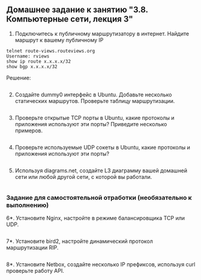 ## Домашнее задание к занятию "3.8. Компьютерные сети, лекция 3"

1. Подключитесь к публичному маршрутизатору в интернет. Найдите маршрут к вашему публичному IP
```
telnet route-views.routeviews.org
Username: rviews
show ip route x.x.x.x/32
show bgp x.x.x.x/32
```
Решение:  
```
```

2. Создайте dummy0 интерфейс в Ubuntu. Добавьте несколько статических маршрутов. Проверьте таблицу маршрутизации.
```
```

3. Проверьте открытые TCP порты в Ubuntu, какие протоколы и приложения используют эти порты? Приведите несколько примеров.
```
```

4. Проверьте используемые UDP сокеты в Ubuntu, какие протоколы и приложения используют эти порты?
```
```

5. Используя diagrams.net, создайте L3 диаграмму вашей домашней сети или любой другой сети, с которой вы работали.
```
```

### Задание для самостоятельной отработки (необязательно к выполнению)

6*. Установите Nginx, настройте в режиме балансировщика TCP или UDP.
```
```

7*. Установите bird2, настройте динамический протокол маршрутизации RIP.
```
```

8*. Установите Netbox, создайте несколько IP префиксов, используя curl проверьте работу API.
```
```
